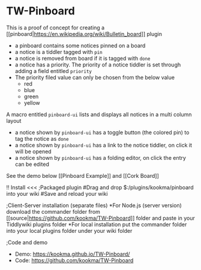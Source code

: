 # TW-Pinboard

This is a proof of concept for creating a [[pinboard|https://en.wikipedia.org/wiki/Bulletin_board]] plugin

* a pinboard contains some notices pinned on a board
* a notice is a tiddler tagged with `pin`
* a notice is removed from board if it is tagged with `done`
* a notice has a priority. The priority of a notice tiddler is set through adding a field entitled `priority`
* The priority filed value can only be chosen from the below value
  * red
  * blue
  * green
  * yellow

A macro entitled `pinboard-ui` lists and displays all notices in a multi column layout

* a notice shown by `pinboard-ui` has a toggle button (the colored pin) to tag the notice as `done`
* a notice shown by `pinboard-ui` has a link to the notice tiddler, on click it will be opened
* a notice shown by `pinboard-ui` has a folding editor, on click the entry can be edited

See the demo below [[Pinboard Example]] and [[Cork Board]]


!! Install
<<<
;Packaged plugin
#Drag and drop $:/plugins/kookma/pinboard into your wiki
#Save and reload your wiki

;Client-Server installation (separate files)
*For Node.js (server version) download the commander folder from [[source|https://github.com/kookma/TW-Pinboard]] folder and paste in your Tiddlywiki plugins folder
*For local installation put the commander folder into your local plugins folder under your wiki folder

;Code and demo
* Demo: https://kookma.github.io/TW-Pinboard/
* Code: https://github.com/kookma/TW-Pinboard


